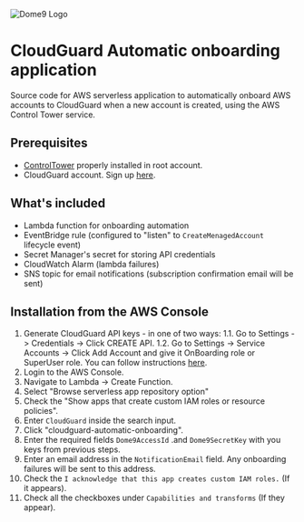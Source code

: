 ![Dome9 Logo](https://central.dome9.com/assets/images/cloud-guard/cloud-guard-logo.svg)

# CloudGuard Automatic onboarding application
Source code for AWS serverless application to automatically onboard AWS accounts to CloudGuard when a new account is created, using the AWS Control Tower service.

## Prerequisites
- [ControlTower](https://aws.amazon.com/controltower/) properly installed in root account. 
- CloudGuard account. Sign up [here](https://secure.dome9.com/).

## What's included
- Lambda function for onboarding automation
- EventBridge rule (configured to "listen" to `CreateMenagedAccount` lifecycle event)
- Secret Manager's secret for storing API credentials 
- CloudWatch Alarm (lambda failures)
- SNS topic for email notifications (subscription confirmation email will be sent)

## Installation from the AWS Console
1. Generate CloudGuard API keys - in one of two ways:
  1.1. Go to Settings -> Credentials -> Click CREATE API.
  1.2. Go to Settings -> Service Accounts -> Click Add Account and give it OnBoarding role or SuperUser role.
  You can follow instructions [here](https://supportcenter.checkpoint.com/supportcenter/portal?eventSubmit_doGoviewsolutiondetails=&solutionid=sk144514&partition=General&product=CloudGuard).
2. Login to the AWS Console.
3. Navigate to Lambda -> Create Function.
4. Select "Browse serverless app repository option"
5. Check the "Show apps that create custom IAM roles or resource policies".
6. Enter `CloudGuard` inside the search input. 
7. Click  "cloudguard-automatic-onboarding".
8. Enter the required fields `Dome9AccessId` .and `Dome9SecretKey` with you keys from previous steps.
9. Enter an email address in the `NotificationEmail` field. Any onboarding failures will be sent to this address.
10. Check the `I acknowledge that this app creates custom IAM roles.` (If it appears). 
11. Check all the checkboxes under `Capabilities and transforms` (If they appear).
